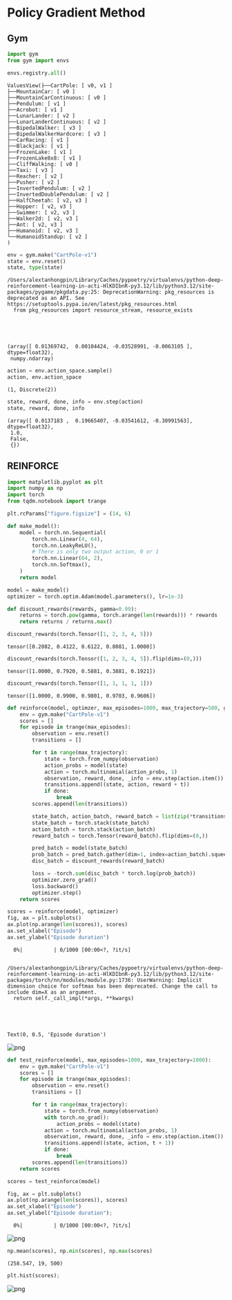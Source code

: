 # Policy Gradient Method

## Gym


```python
import gym
from gym import envs

envs.registry.all()
```




    ValuesView(├──CartPole: [ v0, v1 ]
    ├──MountainCar: [ v0 ]
    ├──MountainCarContinuous: [ v0 ]
    ├──Pendulum: [ v1 ]
    ├──Acrobot: [ v1 ]
    ├──LunarLander: [ v2 ]
    ├──LunarLanderContinuous: [ v2 ]
    ├──BipedalWalker: [ v3 ]
    ├──BipedalWalkerHardcore: [ v3 ]
    ├──CarRacing: [ v1 ]
    ├──Blackjack: [ v1 ]
    ├──FrozenLake: [ v1 ]
    ├──FrozenLake8x8: [ v1 ]
    ├──CliffWalking: [ v0 ]
    ├──Taxi: [ v3 ]
    ├──Reacher: [ v2 ]
    ├──Pusher: [ v2 ]
    ├──InvertedPendulum: [ v2 ]
    ├──InvertedDoublePendulum: [ v2 ]
    ├──HalfCheetah: [ v2, v3 ]
    ├──Hopper: [ v2, v3 ]
    ├──Swimmer: [ v2, v3 ]
    ├──Walker2d: [ v2, v3 ]
    ├──Ant: [ v2, v3 ]
    ├──Humanoid: [ v2, v3 ]
    └──HumanoidStandup: [ v2 ]
    )




```python
env = gym.make("CartPole-v1")
state = env.reset()
state, type(state)
```

    /Users/alextanhongpin/Library/Caches/pypoetry/virtualenvs/python-deep-reinforcement-learning-in-acti-HlKDIbnR-py3.12/lib/python3.12/site-packages/pygame/pkgdata.py:25: DeprecationWarning: pkg_resources is deprecated as an API. See https://setuptools.pypa.io/en/latest/pkg_resources.html
      from pkg_resources import resource_stream, resource_exists





    (array([ 0.01369742,  0.00104424, -0.03528991, -0.0063105 ], dtype=float32),
     numpy.ndarray)




```python
action = env.action_space.sample()
action, env.action_space
```




    (1, Discrete(2))




```python
state, reward, done, info = env.step(action)
state, reward, done, info
```




    (array([ 0.0137183 ,  0.19665407, -0.03541612, -0.30991563], dtype=float32),
     1.0,
     False,
     {})



## REINFORCE


```python
import matplotlib.pyplot as plt
import numpy as np
import torch
from tqdm.notebook import trange

plt.rcParams["figure.figsize"] = (14, 6)
```


```python
def make_model():
    model = torch.nn.Sequential(
        torch.nn.Linear(4, 64),
        torch.nn.LeakyReLU(),
        # There is only two output action, 0 or 1
        torch.nn.Linear(64, 2),
        torch.nn.Softmax(),
    )
    return model
```


```python
model = make_model()
optimizer = torch.optim.Adam(model.parameters(), lr=1e-3)
```


```python
def discount_rewards(rewards, gamma=0.99):
    returns = torch.pow(gamma, torch.arange(len(rewards))) * rewards
    return returns / returns.max()
```


```python
discount_rewards(torch.Tensor([1, 2, 3, 4, 5]))
```




    tensor([0.2082, 0.4122, 0.6122, 0.8081, 1.0000])




```python
discount_rewards(torch.Tensor([1, 2, 3, 4, 5]).flip(dims=(0,)))
```




    tensor([1.0000, 0.7920, 0.5881, 0.3881, 0.1921])




```python
discount_rewards(torch.Tensor([1, 1, 1, 1, 1]))
```




    tensor([1.0000, 0.9900, 0.9801, 0.9703, 0.9606])




```python
def reinforce(model, optimzer, max_episodes=1000, max_trajectory=500, gamma=0.99):
    env = gym.make("CartPole-v1")
    scores = []
    for episode in trange(max_episodes):
        observation = env.reset()
        transitions = []

        for t in range(max_trajectory):
            state = torch.from_numpy(observation)
            action_probs = model(state)
            action = torch.multinomial(action_probs, 1)
            observation, reward, done, _info = env.step(action.item())
            transitions.append((state, action, reward + t))
            if done:
                break
        scores.append(len(transitions))

        state_batch, action_batch, reward_batch = list(zip(*transitions))
        state_batch = torch.stack(state_batch)
        action_batch = torch.stack(action_batch)
        reward_batch = torch.Tensor(reward_batch).flip(dims=(0,))

        pred_batch = model(state_batch)
        prob_batch = pred_batch.gather(dim=1, index=action_batch).squeeze()
        disc_batch = discount_rewards(reward_batch)

        loss = -torch.sum(disc_batch * torch.log(prob_batch))
        optimizer.zero_grad()
        loss.backward()
        optimizer.step()
    return scores
```


```python
scores = reinforce(model, optimizer)
fig, ax = plt.subplots()
ax.plot(np.arange(len(scores)), scores)
ax.set_xlabel("Episode")
ax.set_ylabel("Episode duration")
```


      0%|          | 0/1000 [00:00<?, ?it/s]


    /Users/alextanhongpin/Library/Caches/pypoetry/virtualenvs/python-deep-reinforcement-learning-in-acti-HlKDIbnR-py3.12/lib/python3.12/site-packages/torch/nn/modules/module.py:1736: UserWarning: Implicit dimension choice for softmax has been deprecated. Change the call to include dim=X as an argument.
      return self._call_impl(*args, **kwargs)





    Text(0, 0.5, 'Episode duration')




    
![png](04_policy_gradient.v2_files/04_policy_gradient.v2_15_3.png)
    



```python
def test_reinforce(model, max_episodes=1000, max_trajectory=1000):
    env = gym.make("CartPole-v1")
    scores = []
    for episode in trange(max_episodes):
        observation = env.reset()
        transitions = []

        for t in range(max_trajectory):
            state = torch.from_numpy(observation)
            with torch.no_grad():
                action_probs = model(state)
            action = torch.multinomial(action_probs, 1)
            observation, reward, done, _info = env.step(action.item())
            transitions.append((state, action, t + 1))
            if done:
                break
        scores.append(len(transitions))
    return scores
```


```python
scores = test_reinforce(model)

fig, ax = plt.subplots()
ax.plot(np.arange(len(scores)), scores)
ax.set_xlabel("Episode")
ax.set_ylabel("Episode duration");
```


      0%|          | 0/1000 [00:00<?, ?it/s]



    
![png](04_policy_gradient.v2_files/04_policy_gradient.v2_17_1.png)
    



```python
np.mean(scores), np.min(scores), np.max(scores)
```




    (258.547, 19, 500)




```python
plt.hist(scores);
```


    
![png](04_policy_gradient.v2_files/04_policy_gradient.v2_19_0.png)
    

